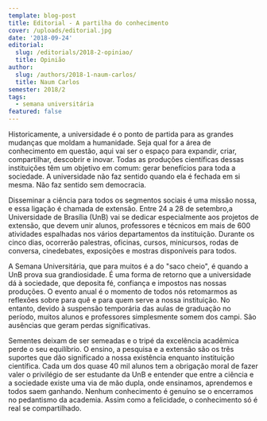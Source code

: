 ```yaml
---
template: blog-post
title: Editorial - A partilha do conhecimento
cover: /uploads/editorial.jpg
date: '2018-09-24'
editorial:
  slug: /editorials/2018-2-opiniao/
  title: Opinião
author:
  slug: /authors/2018-1-naum-carlos/
  title: Naum Carlos
semester: 2018/2
tags:
  - semana universitária
featured: false
---
```

Historicamente, a universidade é o ponto de partida para as grandes mudanças que moldam a humanidade. Seja qual for a área de conhecimento em questão, aqui vai ser o espaço para expandir, criar, compartilhar, descobrir e inovar. Todas as produções científicas dessas instituições têm um objetivo em comum: gerar benefícios para toda a sociedade. A universidade não faz sentido quando ela é fechada em si mesma. Não faz sentido sem democracia.

Disseminar a ciência para todos os segmentos sociais é uma missão nossa, e essa ligação é chamada de extensão. Entre 24 a 28 de setembro,a Universidade de Brasília (UnB) vai se dedicar especialmente aos projetos de extensão, que devem unir alunos, professores e técnicos em mais de 600 atividades espalhadas nos vários departamentos da instituição. Durante os cinco dias, ocorrerão palestras, oficinas, cursos, minicursos, rodas de conversa, cinedebates, exposições e mostras disponíveis para todos.

A Semana Universitária, que para muitos é a do "saco cheio", é quando a UnB prova sua grandiosidade. É uma forma de retorno que a universidade dá à sociedade, que deposita fé, confiança e impostos nas nossas produções. O evento anual é o momento de todos nós retomarmos as reflexões sobre para quê e para quem serve a nossa instituição. No entanto, devido à suspensão temporária das aulas de graduação no período, muitos alunos e professores simplesmente somem dos campi. São ausências que geram perdas significativas. 

Sementes deixam de ser semeadas e o tripé da excelência acadêmica perde o seu equilíbrio. O ensino, a pesquisa e a extensão são os três suportes que dão significado a nossa existência enquanto instituição científica. Cada um dos quase 40 mil alunos tem a obrigação moral de fazer valer o privilégio de ser estudante da UnB e entender que entre a ciência e a sociedade existe uma via de mão dupla, onde ensinamos, aprendemos e todos saem ganhando. Nenhum conhecimento é genuíno se o encerramos no pedantismo da academia. Assim como a felicidade, o conhecimento só é real se compartilhado.
